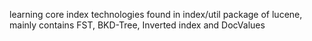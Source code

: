learning core index technologies found in index/util package of lucene, mainly contains FST, BKD-Tree, Inverted index and DocValues
